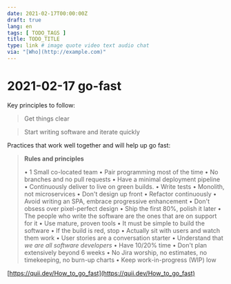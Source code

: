 ```yaml
---
date: 2021-02-17T00:00:00Z
draft: true
lang: en
tags: [ TODO_TAGS ]
title: TODO_TITLE
type: link # image quote video text audio chat
via: "[Who](http://example.com)"
---
```



# 2021-02-17 go-fast


Key principles to follow:

> Get things clear

> Start writing software and iterate quickly

Practices that work well together and will help up go fast:

> **Rules and principles**
>
> • 1 Small co-located team
> • Pair programming most of the time
> • No branches and no pull requests
> • Have a minimal deployment pipeline
> • Continuously deliver to live on green builds.
> • Write tests
> • Monolith, not microservices
> • Don't design up front
> • Refactor continuously
> • Avoid writing an SPA, embrace progressive enhancement
> • Don't obsess over pixel-perfect design
> • Ship the first 80%, polish it later
> • The people who write the software are the ones that are on support for it
> • Use mature, proven tools
> • It must be simple to build the software
> • If the build is red, stop
> • Actually sit with users and watch them work
> • User stories are a conversation starter
> • Understand that <em>we are all software developers</em>
> • Have 10/20% time
> • Don't plan extensively beyond 6 weeks
> • No Jira worship, no estimates, no timekeeping, no burn-up charts
> • Keep work-in-progress (WIP) low

[https://quii.dev/How_to_go_fast](https://quii.dev/How_to_go_fast)

